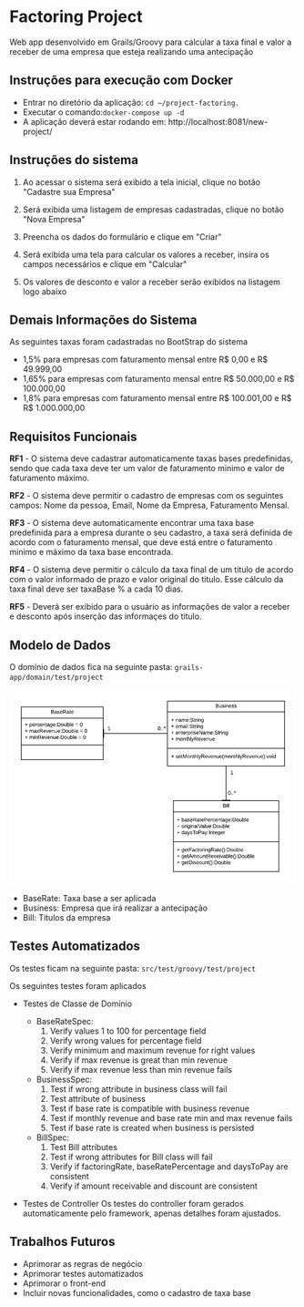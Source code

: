 # Factoring Project

Web app desenvolvido em Grails/Groovy para calcular a taxa final e valor a receber de uma empresa que esteja realizando uma antecipação

## Instruções para execução com Docker

* Entrar no diretório da aplicação: ```cd ~/project-factoring.```
* Executar o comando:```docker-compose up -d```
* A aplicação deverá estar rodando em: http://localhost:8081/new-project/

## Instruções do sistema

1) Ao acessar o sistema será exibido a tela inicial, clique no botão "Cadastre sua Empresa"

2) Será exibida uma listagem de empresas cadastradas, clique no botão "Nova Empresa"

3) Preencha os dados do formulário e clique em "Criar"

4) Será exibida uma tela para calcular os valores a receber, insira os campos necessários e clique em "Calcular"

5) Os valores de desconto e valor a receber serão exibidos na listagem logo abaixo

## Demais Informações do Sistema

As seguintes taxas foram cadastradas no BootStrap do sistema
 * 1,5% para empresas com faturamento mensal entre R$ 0,00 e R$ 49.999,00
 * 1,65% para empresas com faturamento mensal entre R$ 50.000,00 e R$ 100.000,00
 * 1,8% para empresas com faturamento mensal entre  R$ 100.001,00 e R$ R$ 1.000.000,00

## Requisitos Funcionais

**RF1** - O sistema deve cadastrar automaticamente taxas bases predefinidas, sendo que cada taxa deve ter um valor de faturamento minimo e valor de faturamento máximo.

**RF2** - O sistema deve permitir o cadastro de empresas com os seguintes campos: Nome da pessoa, Email, Nome da Empresa, Faturamento Mensal.

**RF3** - O sistema deve automaticamente encontrar uma taxa base predefinida para a empresa durante o seu cadastro, a taxa será definida de acordo com o faturamento mensal, que deve está entre o faturamento minimo e máximo da taxa base encontrada.

**RF4** - O sistema deve permitir o cálculo da taxa final de um titulo de acordo com o valor informado de prazo e valor original do titulo. Esse cálculo da taxa final deve ser taxaBase % a cada 10 dias.

**RF5** - Deverá ser exibido para o usuário as informações de valor a receber e desconto após inserção das informaçes do titulo.

## Modelo de Dados

O domínio de dados fica na seguinte pasta: ```grails-app/domain/test/project```

<p align="center">
  <img src="https://github.com/aandrecunhas/project-factoring/blob/master/img/DiagramaClasse.png">
</p>

* BaseRate: Taxa base a ser aplicada 
* Business: Empresa que irá realizar a antecipação
* Bill: Titulos da empresa

## Testes Automatizados

Os testes ficam na seguinte pasta: ```src/test/groovy/test/project```

Os seguintes testes foram aplicados

* Testes de Classe de Domínio
  * BaseRateSpec:
      1) Verify values 1 to 100 for percentage field
      2) Verify wrong values for percentage field
      3) Verify minimum and maximum revenue for right values
      4) Verify if max revenue is great than min revenue
      5) Verify if max revenue less than min revenue fails
  * BusinessSpec:
      1) Test if wrong attribute in business class will fail
      2) Test attribute of business
      3) Test if base rate is compatible with business revenue
      4) Test if monthly revenue and base rate min and max revenue fails
      5) Test if base rate is created when business is persisted
   * BillSpec:
      1) Test Bill attributes
      2) Test if wrong attributes for Bill class will fail
      3) Verify if factoringRate, baseRatePercentage and daysToPay are consistent
      4) Verify if amount receivable and discount are consistent

* Testes de Controller
      Os testes do controller foram gerados automaticamente pelo framework, apenas detalhes foram ajustados.

## Trabalhos Futuros

* Aprimorar as regras de negócio
* Aprimorar testes automatizados
* Aprimorar o front-end
* Incluir novas funcionalidades, como o cadastro de taxa base

